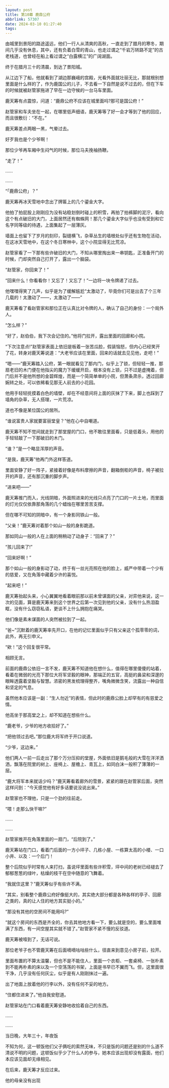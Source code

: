 ```yaml
---
layout: post
title: 第10幕 鹿鼎公府
abbrlink: 57307
date: 2024-03-10 01:27:40
tags:
---
```

由城里到景阳的路途遥远，他们一行人从清爽的高秋，一直走到了腊月的寒冬，期间几乎没有休息，其中，还有负着白雪的青山，也走过谓之“千岩万转路不定”的古老栈道，也曾经在船上看过谓之“白露横江”的广阔湖面。

终于在腊月三十的清晨，到达了景阳城。

从江边下了船，他就看到了湖边那巍峨的宫殿，光看外面就壮丽无比，那就根别想里面是什么样的了，作为鹿国公的儿子，不去看一下自然是说不过去的，但在下车的时候就被赵管家拖进了早在一边守候的一台马车里面。

鹿天筹有点震惊，问道：“鹿鼎公府不应该在城里面吗?那可是国公府！”

赵管家和车夫坐在一起，在哪里低声细语，鹿天筹等了好一会才等到了他的回应，而且很敷衍：“不在。”

鹿天筹差点两眼一黑，气晕过去。

好歹我也是个少爷啊！

那位少爷再车厢中生闷气的时候，那位马夫挽袖扬鞭。

“走了！”

……

……

“「鹿鼎公府」？”

鹿天筹再冰天雪地中念出了牌匾上的几个鎏金大字。

他拍了拍屁股上刚刚应为没有站稳划倒时碰上的积雪，再拍了拍裤脚的泥泞，看向这个有点破旧的大门，上面居然还有蜘蛛网！那几个鎏金大字似乎也没有受到和它名字同等级的待遇，上面集起了一层薄灰。

墙面上也留下了岁月的刻印，裂缝横飞，杂草丛生的墙根处似乎还有生物在活动，在这冰天雪地中，在这个冬日寒林中，这个小院显得无比荒凉。

赵管家看了一下那有些许破旧的大门，不知从哪里掏出来一串钥匙，正准备开门的时候，门却突然自己打开了，露出一个脑袋。

“赵管家，你回来了！”

“回来什么！你看看你！又忘了！又忘了！”一边将一块令牌递了过去。

他嘿嘿得笑了几声，似乎是为了缓解尴尬“太激动了，毕竟你们可是出去了个三年几载的！太激动了——，太激动了——”

鹿天筹看了看赵管家和那位正在认真比对令牌的人，确认了自己的身份：一个局外人。

“怎么样？”

“好了，赵伯伯，我下次会记住的。”他将门拉开，露出里面的回廊和小院。

“下次注意点!”赵管家表面上依旧是板着一张苦瓜脸，假装恼怒，但内心已经笑开了花，转身对鹿天筹说道：“大老爷应该在里面，回来的话就去见见他，走吧！”

“嗯——”鹿天筹踏入公府，第一眼就看见了那内门，似乎上了锁，但轻轻一推，那扇老旧的木门便在他指尖的魔力下缓缓开启，根本没有上锁，只不过是虚掩着，但门后并不是他所想的金碧辉煌，而是一个简简单单的小院，但萧条肃杀，透过回廊婉转之处，可以依稀看见那无人前去的小花园。

他用手轻轻抚摸着白色的墙壁，却在不经意间将上面的灰抹了下来，脚上也踩到了墙角的杂草，无人搭理，一片荒凉。

道也不像是某位国公的居所。

“谁说富贵人家就要富丽堂皇？”他在心中自嘲道。

鹿天筹不知不觉间就走到了那堂屋的门口，他不敢往里面看，只是低着头，用他的手轻轻敲了一下那破旧的木门。

“谁？”是一个略显浑厚的声音。

“是我，鹿天筹”他再门外这样答道。

里面安静了好一阵子，紧接着好像是布料摩擦的声音，翻箱倒柜的声音，椅子被拉开的声音，还有那沉重的脚步声。

“进来吧——”

鹿天筹推门而入，光线阴暗，外面照进来的光线只点亮了门口的一片土地，而里面的灯光仅仅依靠那角落的几个蜡烛在哪里苦苦支撑。

但在哪不可知的阴暗中，有一个身影同铁山一般。

“父亲！”鹿天筹对着那个如山一般的身影跪道。

那如同山一般的人在上面的稍稍动了动身子：“回来了？”

“孩儿回来了!”

“回来好啊！”

那个如山一般的身影动了动，终于有一丝光亮照在他的脸上，威严中带着一个少有的慈爱，又在角落中藏着少许的喜悦。

“起来吧！”

鹿天筹抬起头来，小心翼翼地看着眼前那以前未曾谋面的父亲，对弈他来说，这一次的见面，算是鹿天筹来到这个世界之后第一次见到他的父亲，没有什么热泪盈眶，没有什么窃窃私语，更谈不上什么拥抱在痛哭。

他们像是素未谋面的人突然被拉到了一起。

“爸~”沉默着的鹿天筹率先开口，在他的记忆里面似乎只有父亲这个孤零零的词，此外，再无引申义。

“欸！”这个回复很平常。

相顾无言。

前面的鹿鼎公依旧一言不发，鹿天筹不知道他在想什么，值得在哪里傻傻的站着，看着在微弱的光亮下那位大将军坚毅的眼神，那端正的五官，高挺的鼻梁和深邃的眼眸透露着坚毅与智慧。浓密的黑发梳理得整齐，嘴角微微含笑，流露出一种自信和坚定的气息。

虽然他本应该是一副：“生人勿近”的表情，但此时的鹿鼎公脸上却罕有的有慈爱之情。

他高坐于那高堂之上，却不知道在想些什么。

“鹿老爷，少爷的地方收拾好了。”

“把他领过去吧。”那位鹿大将军终于开口说道。

“少爷，这边来。”

他们两人一前一后走出了那个万分压抑的堂屋，外面依旧是鹅毛般的大雪在洋洋洒洒，飘落在院里的树上、座椅上、屋檐上、青瓦上，如同白沫一般积了薄薄的一层。

“鹿大将军本来就话少吗？”鹿天筹看着廊外的雪景，紧紧的跟在赵管家后面，突然这样问到：“今天感觉他有好多话要说没说出来。”

赵管家也不理他，只是一个劲的往前走。

“喂！走那么快干嘛?”

……

……

赵管家推开在角落里面的一扇门，“后院到了。”

鹿天筹站在门口，看着门后面的一方小坪子、几栋小屋、一栋算太高的小楼、一口小井、以及：一个后门！

整个后院似乎时常有人来打扫，虽说坪里面有些许积雪，坪中间的老树已经褪去了郁郁葱葱的绿叶，枯燥的枝干在空中随意的飞舞着。

“我就住这里？”鹿天筹似乎有些许不满。

“其实，别看整个鹿鼎公府好像挺大的，其实绝大部分都是各种各样的亭子、回廊之类的，真的让人住的地方其实挺小的。”

“那没有其他的空房间不能用吗?”

“就这个房间的东西是齐全的，你去其他地方看一下，要么就是空的，要么里面堆满了东西，有一间空屋其实就不错了。”赵管家不紧不慢的反驳道。

鹿天筹被噎到了，无话可说。

那位老爷子也不管鹿天筹在后面嘀嘀咕咕些什么，径直来到意见小房子前，拉开。

里面布置的不算太温馨，但也不是不能住人，里面一个衣柜、一套桌椅、一张朴素到不能再朴素的床以及一个空荡荡的书架，上面是书早已不翼而飞。但，这里面很干净，几乎没有任何灰尘，似乎是有人刚刚抹过一遍。

出了地面上放着他的行李以外，没有任何不妥的地方。

“住都住进来了。”他自我安慰道。

赵管家站在门口看着鹿天筹安静地收拾着自己的东西。

……

……

当日晚，大年三十，年夜饭

不知为何，这一顿饭他们父子俩吃的索然无味，不只是饭的问题还是别的什么道不清说不明的问题，这顿饭似乎少了什么人的参与，她本应该出现却没有露面，他们本应该见面却无缘相见。

在后来，鹿天筹才反应过来。

他的母亲没有出现
